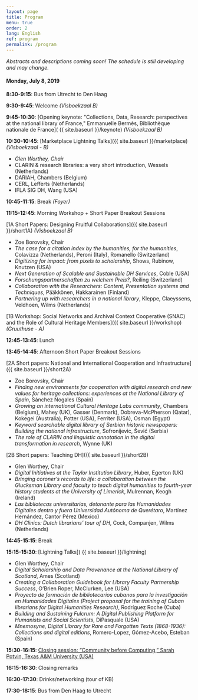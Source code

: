 ```yaml
---
layout: page
title: Program
menu: true
order: 2
lang: English
ref: program
permalink: /program
---
```


*Abstracts and descriptions coming soon! The schedule is still developing and may change.*

#### Monday, July 8, 2019

**8:30-9:15**: Bus from Utrecht to Den Haag

**9:30-9:45**: Welcome *(Visboekzaal B)*

**9:45-10:30**: [Opening keynote: "Collections, Data, Research: perspectives at the national library of France," Emmanuelle Bermès, Bibliothèque nationale de France]( {{ site.baseurl }}/keynote) *(Visboekzaal B)*

**10:30-10:45**: [Marketplace Lightning Talks]({{ site.baseurl }}/marketplace) *(Visboekzaal - B)*
* *Glen Worthey, Chair*
* CLARIN & research libraries: a very short introduction, Wessels (Netherlands)
* DARIAH, Chambers (Belgium)
* CERL, Lefferts (Netherlands)
* IFLA SIG DH, Wang (USA)

**10:45-11:15**: Break *(Foyer)*

**11:15-12:45**: Morning Workshop + Short Paper Breakout Sessions

[1A Short Papers: Designing Fruitful Collaborations]({{ site.baseurl }}/short1A) *(Visboekzaal B)*
* Zoe Borovsky, Chair
* *The case for a citation index by the humanities, for the humanities*, Colavizza (Netherlands), Peroni (Italy), Romanello (Switzerland)
* *Digitizing for impact: from pixels to scholarship*, Shows, Rubinow, Knutzen (USA)
* *Next Generation of Scalable and Sustainable DH Services*, Coble (USA)
* *Forschungspartnerschaften zu welchem Preis?*, Reiling (Switzerland)
* *Collaboration with the Researchers: Content, Presentation systems and Techniques*, Pääkkönen, Hakkarainen (Finland)
* *Partnering up with researchers in a national library*, Kleppe, Claeyssens, Veldhoen, Wilms (Netherlands)

[1B Workshop: Social Networks and Archival Context Cooperative (SNAC) and the Role of Cultural Heritage Members]({{ site.baseurl }}/workshop) *(Gruuthuse - A)*

**12:45-13:45**: Lunch

**13:45-14:45**: Afternoon Short Paper Breakout Sessions

[2A Short papers: National and International Cooperation and Infrastructure]({{ site.baseurl }}/short2A)
* Zoe Borovsky, Chair
* *Finding new environments for cooperation with digital research and new values for heritage collections: experiences at the National Library of Spain*, Sánchez Nogales (Spain)
* *Growing an international Cultural Heritage Labs community*, Chambers (Belgium), Mahey (UK), Gasser (Denmark), Dobreva-McPherson (Qatar), Kokegei (Australia), Potter (USA), Ferriter (USA), Osman (Egypt)
* *Keyword searchable digital library of Serbian historic newspapers: Building the national infrastructure*, Sofronijevic, Šević (Serbia)
* *The role of CLARIN and linguistic annotation in the digital transformation in research*, Wynne (UK)

[2B Short papers: Teaching DH]({{ site.baseurl }}/short2B)
* Glen Worthey, Chair
* *Digital Initiatives at the Taylor Institution Library*, Huber, Egerton (UK)
* *Bringing coroner’s records to life: a collaboration between the Glucksman Library and faculty to teach digital humanities to fourth-year history students at the University of Limerick*, Mulrennan, Keogh (Ireland)
* *Las bibliotecas universitarias, detonante para las Humanidades Digitales dentro y fuera Universidad Autónoma de Querétaro*, Martínez Hernández, Cantor Pérez (Mexico)
* *DH Clinics: Dutch librarians’ tour of DH*, Cock, Companjen, Wilms (Netherlands)

**14:45-15:15**: Break

**15:15-15:30**: [Lightning Talks]( {{ site.baseurl }}/lightning)
* Glen Worthey, Chair
* *Digital Scholarship and Data Provenance at the National Library of Scotland*, Ames (Scotland)
* *Creating a Collaboration Guidebook for Library Faculty Partnership Success*, O’Brien Roper, McClurken, Lee (USA)
* *Proyecto de formación de bibliotecarios cubanos para la investigación en Humanidades Digitales (Project proposal for the training of Cuban librarians for Digital Humanities Research)*, Rodríguez Roche (Cuba)
* *Building and Sustaining Fulcrum: A Digital Publishing Platform for Humanists and Social Scientists*, DiPasquale (USA)
* *Mnemosyne, Digital Library for Rare and Forgotten Texts (1868-1936): Collections and digital editions*, Romero-Lopez, Gómez-Acebo, Esteban (Spain)

**15:30-16:15**: [Closing session: “Community before Computing,” Sarah Potvin, Texas A&M University (USA)]()

**16:15-16:30**: Closing remarks

**16:30-17:30**: Drinks/networking (tour of KB)

**17:30-18:15**: Bus from Den Haag to Utrecht
